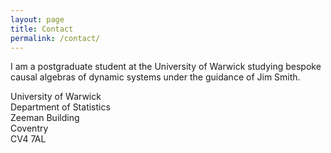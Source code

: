 ```yaml
---
layout: page
title: Contact
permalink: /contact/
---
```


I am a postgraduate student at the University of Warwick studying bespoke causal algebras of dynamic systems under the guidance of Jim Smith. 


University of Warwick    
Department of Statistics  
Zeeman Building   
Coventry  
CV4 7AL  


